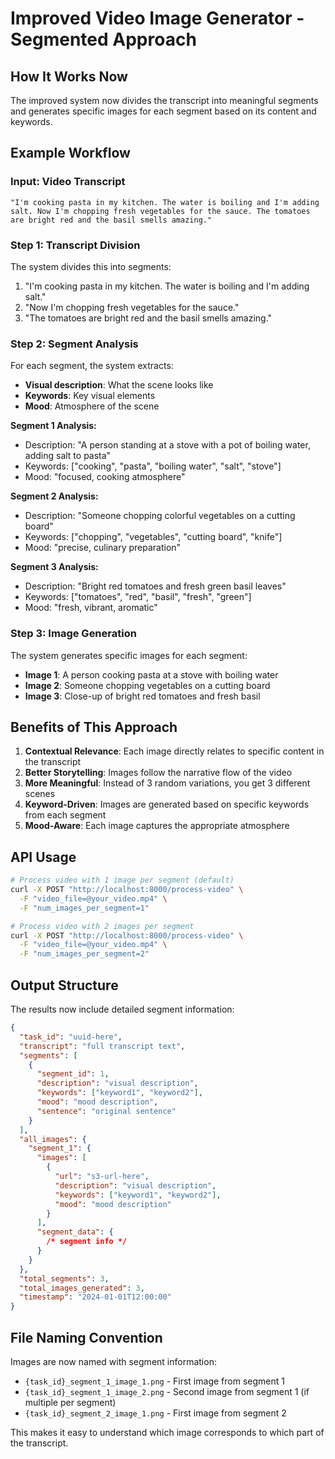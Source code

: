 # Improved Video Image Generator - Segmented Approach

## How It Works Now

The improved system now divides the transcript into meaningful segments and generates specific images for each segment based on its content and keywords.

## Example Workflow

### Input: Video Transcript

```
"I'm cooking pasta in my kitchen. The water is boiling and I'm adding salt. Now I'm chopping fresh vegetables for the sauce. The tomatoes are bright red and the basil smells amazing."
```

### Step 1: Transcript Division

The system divides this into segments:

1. "I'm cooking pasta in my kitchen. The water is boiling and I'm adding salt."
2. "Now I'm chopping fresh vegetables for the sauce."
3. "The tomatoes are bright red and the basil smells amazing."

### Step 2: Segment Analysis

For each segment, the system extracts:

- **Visual description**: What the scene looks like
- **Keywords**: Key visual elements
- **Mood**: Atmosphere of the scene

**Segment 1 Analysis:**

- Description: "A person standing at a stove with a pot of boiling water, adding salt to pasta"
- Keywords: ["cooking", "pasta", "boiling water", "salt", "stove"]
- Mood: "focused, cooking atmosphere"

**Segment 2 Analysis:**

- Description: "Someone chopping colorful vegetables on a cutting board"
- Keywords: ["chopping", "vegetables", "cutting board", "knife"]
- Mood: "precise, culinary preparation"

**Segment 3 Analysis:**

- Description: "Bright red tomatoes and fresh green basil leaves"
- Keywords: ["tomatoes", "red", "basil", "fresh", "green"]
- Mood: "fresh, vibrant, aromatic"

### Step 3: Image Generation

The system generates specific images for each segment:

- **Image 1**: A person cooking pasta at a stove with boiling water
- **Image 2**: Someone chopping vegetables on a cutting board
- **Image 3**: Close-up of bright red tomatoes and fresh basil

## Benefits of This Approach

1. **Contextual Relevance**: Each image directly relates to specific content in the transcript
2. **Better Storytelling**: Images follow the narrative flow of the video
3. **More Meaningful**: Instead of 3 random variations, you get 3 different scenes
4. **Keyword-Driven**: Images are generated based on specific keywords from each segment
5. **Mood-Aware**: Each image captures the appropriate atmosphere

## API Usage

```bash
# Process video with 1 image per segment (default)
curl -X POST "http://localhost:8000/process-video" \
  -F "video_file=@your_video.mp4" \
  -F "num_images_per_segment=1"

# Process video with 2 images per segment
curl -X POST "http://localhost:8000/process-video" \
  -F "video_file=@your_video.mp4" \
  -F "num_images_per_segment=2"
```

## Output Structure

The results now include detailed segment information:

```json
{
  "task_id": "uuid-here",
  "transcript": "full transcript text",
  "segments": [
    {
      "segment_id": 1,
      "description": "visual description",
      "keywords": ["keyword1", "keyword2"],
      "mood": "mood description",
      "sentence": "original sentence"
    }
  ],
  "all_images": {
    "segment_1": {
      "images": [
        {
          "url": "s3-url-here",
          "description": "visual description",
          "keywords": ["keyword1", "keyword2"],
          "mood": "mood description"
        }
      ],
      "segment_data": {
        /* segment info */
      }
    }
  },
  "total_segments": 3,
  "total_images_generated": 3,
  "timestamp": "2024-01-01T12:00:00"
}
```

## File Naming Convention

Images are now named with segment information:

- `{task_id}_segment_1_image_1.png` - First image from segment 1
- `{task_id}_segment_1_image_2.png` - Second image from segment 1 (if multiple per segment)
- `{task_id}_segment_2_image_1.png` - First image from segment 2

This makes it easy to understand which image corresponds to which part of the transcript.
